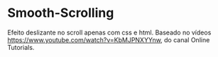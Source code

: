# Smooth-Scrolling
Efeito deslizante no scroll apenas com css e html. Baseado no vídeos https://www.youtube.com/watch?v=KbMJPNXYYnw, do canal Online Tutorials.
